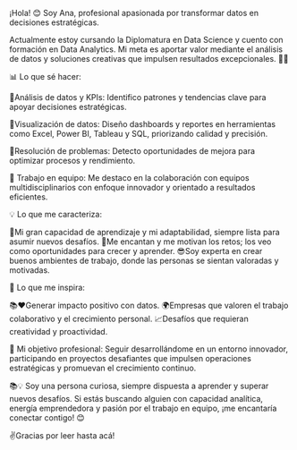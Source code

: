 ¡Hola! 😊 Soy Ana, profesional apasionada por transformar datos en decisiones estratégicas.

Actualmente estoy cursando la Diplomatura en Data Science y cuento con formación en Data Analytics. Mi meta es aportar valor mediante el análisis de datos y soluciones creativas que impulsen resultados excepcionales. 🚀✨

📊 Lo que sé hacer:

📌Análisis de datos y KPIs: Identifico patrones y tendencias clave para apoyar decisiones estratégicas.

📌Visualización de datos: Diseño dashboards y reportes en herramientas como Excel, Power BI, Tableau y SQL, priorizando calidad y precisión.

📌Resolución de problemas: Detecto oportunidades de mejora para optimizar procesos y rendimiento.

📌 Trabajo en equipo: Me destaco en la colaboración con equipos multidisciplinarios con enfoque innovador y orientado a resultados eficientes.

💡 Lo que me caracteriza:

👩Mi gran capacidad de aprendizaje y mi adaptabilidad, siempre lista para asumir nuevos desafíos.
💪Me encantan y me motivan los retos; los veo como oportunidades para crecer y aprender.
 😎Soy experta en crear buenos ambientes de trabajo, donde las personas se sientan valoradas y motivadas.

🌟 Lo que me inspira:

📚❤️Generar impacto positivo con datos.
🌍Empresas que valoren el trabajo colaborativo y el crecimiento personal.
📈Desafíos que requieran creatividad y proactividad.

🎯 Mi objetivo profesional:
Seguir desarrollándome en un entorno innovador, participando en proyectos desafiantes que impulsen operaciones estratégicas y promuevan el crecimiento continuo.

📚💡 Soy una persona curiosa, siempre dispuesta a aprender y superar nuevos desafíos. Si estás buscando alguien con capacidad analítica, energía emprendedora y pasión por el trabajo en equipo, ¡me encantaría conectar contigo! 😊

✌️Gracias por leer hasta acá!
